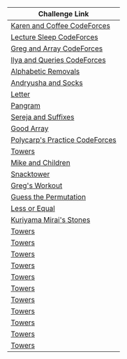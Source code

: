 | Challenge Link |
| -----------------|
|[Karen and Coffee CodeForces](https://codeforces.com/contest/816/problem/B)|
|[Lecture Sleep CodeForces](https://codeforces.com/contest/961/problem/B)|
|[Greg and Array CodeForces](https://codeforces.com/problemset/problem/296/C)|
|[Ilya and Queries CodeForces](https://codeforces.com/problemset/problem/313/B)|
|[Alphabetic Removals](https://codeforces.com/contest/999/problem/C)|
|[Andryusha and Socks](https://codeforces.com/contest/780/problem/A)|
|[Letter](https://codeforces.com/contest/43/problem/B)|
|[Pangram](https://codeforces.com/contest/520/problem/A)|
|[Sereja and Suffixes](https://codeforces.com/contest/368/problem/B)|
|[Good Array](https://codeforces.com/problemset/problem/1077/C)|
|[Polycarp's Practice CodeForces](https://codeforces.com/contest/1006/problem/B)|
|[Towers](https://codeforces.com/contest/37/problem/A)|
|[Mike and Children](https://codeforces.com/contest/1121/problem/B)|
|[Snacktower](https://codeforces.com/problemset/problem/767/A)|
|[Greg's Workout](https://codeforces.com/contest/255/problem/A)|
|[Guess the Permutation](https://codeforces.com/problemset/problem/618/B)|
|[Less or Equal](https://codeforces.com/contest/977/problem/C)|
|[Kuriyama Mirai's Stones](https://codeforces.com/contest/433/problem/B)|
|[Towers](https://codeforces.com/contest/37/problem/A)|
|[Towers](https://codeforces.com/contest/37/problem/A)|
|[Towers](https://codeforces.com/contest/37/problem/A)|
|[Towers](https://codeforces.com/contest/37/problem/A)|
|[Towers](https://codeforces.com/contest/37/problem/A)|
|[Towers](https://codeforces.com/contest/37/problem/A)|
|[Towers](https://codeforces.com/contest/37/problem/A)|
|[Towers](https://codeforces.com/contest/37/problem/A)|
|[Towers](https://codeforces.com/contest/37/problem/A)|
|[Towers](https://codeforces.com/contest/37/problem/A)|
|[Towers](https://codeforces.com/contest/37/problem/A)|
